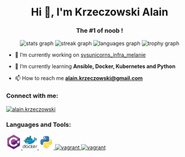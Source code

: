 <h1 align="center">Hi 👋, I'm Krzeczowski Alain</h1>
<h3 align="center">The #1 of noob !</h3>

<div align="center">
  <img src="https://github-readme-stats.vercel.app/api?username=nakool&hide_title=false&hide_rank=false&show_icons=true&include_all_commits=true&count_private=true&disable_animations=false&theme=tokyonight&locale=en&hide_border=false" height="150" alt="stats graph"  />
  <img src="https://streak-stats.demolab.com?user=nakool&locale=en&mode=daily&theme=tokyonight&hide_border=false&border_radius=5&date_format=M%20j%5B,%20Y%5D" height="150" alt="streak graph"  />
  <img src="https://github-readme-stats.vercel.app/api/top-langs?username=nakool&locale=en&hide_title=false&layout=compact&card_width=320&langs_count=5&theme=tokyonight&hide_border=false" height="150" alt="languages graph"  />
  <img src="https://github-profile-trophy.vercel.app?username=nakool&theme=tokyonight&column=6&row=1&margin-w=0&margin-h=0" height="150" alt="trophy graph"  />
</div>

- 🔭 I’m currently working on [sysunicorns_infra_melanie](https://github.com/DeerHide/sysunicorns_infra_melanie)

- 🌱 I’m currently learning **Ansible, Docker, Kubernetes and Python**

- 📫 How to reach me **alain.krzeczowski@gmail.com**

<h3 align="left">Connect with me:</h3>
<p align="left">
<a href="https://www.linkedin.com/in/alain-krzeczowski/" target="blank"><img align="center" src="https://raw.githubusercontent.com/rahuldkjain/github-profile-readme-generator/master/src/images/icons/Social/linked-in-alt.svg" alt="alain.krzeczowski" height="30" width="40" /></a>
</p>

<h3 align="left">Languages and Tools:</h3>
<p align="left"> <a href="https://www.w3schools.com/cs/" target="_blank" rel="noreferrer"> <img src="https://raw.githubusercontent.com/devicons/devicon/master/icons/csharp/csharp-original.svg" alt="csharp" width="40" height="40"/> </a> <a href="https://www.docker.com/" target="_blank" rel="noreferrer"> <img src="https://raw.githubusercontent.com/devicons/devicon/master/icons/docker/docker-original-wordmark.svg" alt="docker" width="40" height="40"/> </a> <a href="https://www.python.org" target="_blank" rel="noreferrer"> <img src="https://raw.githubusercontent.com/devicons/devicon/master/icons/python/python-original.svg" alt="python" width="40" height="40"/> </a> <a href="https://www.vagrantup.com/" target="_blank" rel="noreferrer"> <img src="https://www.vectorlogo.zone/logos/vagrantup/vagrantup-icon.svg" alt="vagrant" width="40" height="40"/> </a> <a href="https://docs.ansible.com/ansible/latest/index.html" target="_blank" rel="noreferrer"> <img src="https://www.svgrepo.com/show/341603/ansible.svg" alt="vagrant" width="40" height="40"/> </a> </p>
